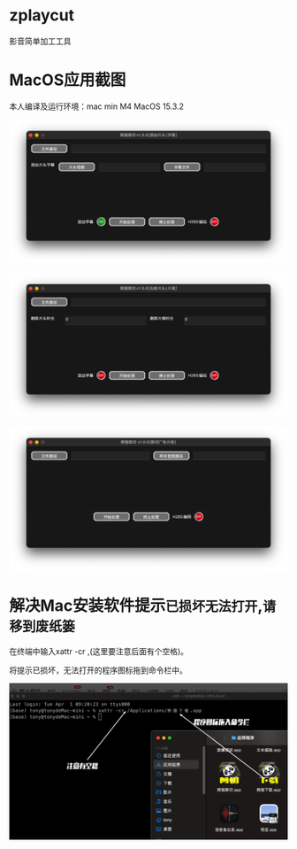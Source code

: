 # zplaycut
影音简单加工工具

# MacOS应用截图
本人编译及运行环境：mac min M4 MacOS 15.3.2
<div align="center">

[![ZPlayercut](https://raw.githubusercontent.com/tonyblues8/ZPlayerCut/refs/heads/main/pic/jp.png)](#MacOS应用截图)

[![ZPlayercut](https://raw.githubusercontent.com/tonyblues8/ZPlayerCut/refs/heads/main/pic/jp1.png)](#MacOS应用截图)

[![ZPlayercut](https://raw.githubusercontent.com/tonyblues8/ZPlayerCut/refs/heads/main/pic/jp2.png)](#MacOS应用截图)


</div>

# 解决Mac安装软件提示`已损坏无法打开`,`请移到废纸篓`

在终端中输入xattr -cr ,(这里要注意后面有个空格)。

将提示已损坏，无法打开的程序图标拖到命令栏中。

[![ZPlayer](https://raw.githubusercontent.com/tonyblues8/ZPlayer/refs/heads/main/pic/jp2.png)](#解决Mac安装软件提示`已损坏无法打开`,`请移到废纸篓`)




